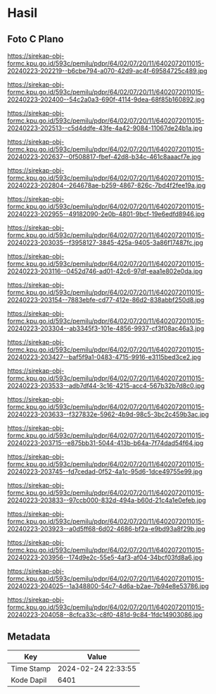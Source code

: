 # Hasil

## Foto C Plano

https://sirekap-obj-formc.kpu.go.id/593c/pemilu/pdpr/64/02/07/20/11/6402072011015-20240223-202219--b6cbe794-a070-42d9-ac4f-69584725c489.jpg

https://sirekap-obj-formc.kpu.go.id/593c/pemilu/pdpr/64/02/07/20/11/6402072011015-20240223-202400--54c2a0a3-690f-4114-9dea-68f85b160892.jpg

https://sirekap-obj-formc.kpu.go.id/593c/pemilu/pdpr/64/02/07/20/11/6402072011015-20240223-202513--c5d4ddfe-43fe-4a42-9084-11067de24b1a.jpg

https://sirekap-obj-formc.kpu.go.id/593c/pemilu/pdpr/64/02/07/20/11/6402072011015-20240223-202637--0f508817-fbef-42d8-b34c-461c8aaacf7e.jpg

https://sirekap-obj-formc.kpu.go.id/593c/pemilu/pdpr/64/02/07/20/11/6402072011015-20240223-202804--264678ae-b259-4867-826c-7bd4f2fee19a.jpg

https://sirekap-obj-formc.kpu.go.id/593c/pemilu/pdpr/64/02/07/20/11/6402072011015-20240223-202955--49182090-2e0b-4801-9bcf-19e6edfd8946.jpg

https://sirekap-obj-formc.kpu.go.id/593c/pemilu/pdpr/64/02/07/20/11/6402072011015-20240223-203035--f3958127-3845-425a-9405-3a86f17487fc.jpg

https://sirekap-obj-formc.kpu.go.id/593c/pemilu/pdpr/64/02/07/20/11/6402072011015-20240223-203116--0452d746-ad01-42c6-97df-eaa1e802e0da.jpg

https://sirekap-obj-formc.kpu.go.id/593c/pemilu/pdpr/64/02/07/20/11/6402072011015-20240223-203154--7883ebfe-cd77-412e-86d2-838abbf250d8.jpg

https://sirekap-obj-formc.kpu.go.id/593c/pemilu/pdpr/64/02/07/20/11/6402072011015-20240223-203304--ab3345f3-101e-4856-9937-cf3f08ac46a3.jpg

https://sirekap-obj-formc.kpu.go.id/593c/pemilu/pdpr/64/02/07/20/11/6402072011015-20240223-203427--baf5f9a1-0483-4715-9916-e3115bed3ce2.jpg

https://sirekap-obj-formc.kpu.go.id/593c/pemilu/pdpr/64/02/07/20/11/6402072011015-20240223-203533--adb7df44-3c16-4215-acc4-567b32b7d8c0.jpg

https://sirekap-obj-formc.kpu.go.id/593c/pemilu/pdpr/64/02/07/20/11/6402072011015-20240223-203633--f327832e-5962-4b9d-98c5-3bc2c459b3ac.jpg

https://sirekap-obj-formc.kpu.go.id/593c/pemilu/pdpr/64/02/07/20/11/6402072011015-20240223-203715--e875bb31-5044-413b-b64a-7f74dad54f64.jpg

https://sirekap-obj-formc.kpu.go.id/593c/pemilu/pdpr/64/02/07/20/11/6402072011015-20240223-203745--fd7cedad-0f52-4a1c-95d6-1dce49755e99.jpg

https://sirekap-obj-formc.kpu.go.id/593c/pemilu/pdpr/64/02/07/20/11/6402072011015-20240223-203833--97ccb000-832d-494a-b60d-21c4a1e0efeb.jpg

https://sirekap-obj-formc.kpu.go.id/593c/pemilu/pdpr/64/02/07/20/11/6402072011015-20240223-203923--a0d5ff68-6d02-4686-bf2a-e9bd93a8f29b.jpg

https://sirekap-obj-formc.kpu.go.id/593c/pemilu/pdpr/64/02/07/20/11/6402072011015-20240223-203956--174d9e2c-55e5-4af3-af04-34bcf03fd8a6.jpg

https://sirekap-obj-formc.kpu.go.id/593c/pemilu/pdpr/64/02/07/20/11/6402072011015-20240223-204025--1a348800-54c7-4d6a-b2ae-7b94e8e53786.jpg

https://sirekap-obj-formc.kpu.go.id/593c/pemilu/pdpr/64/02/07/20/11/6402072011015-20240223-204058--8cfca33c-c8f0-481d-9c84-1fdc14903086.jpg


## Metadata

| Key        | Value               |
| ---------- | ------------------- |
| Time Stamp | 2024-02-24 22:33:55 |
| Kode Dapil | 6401                |



